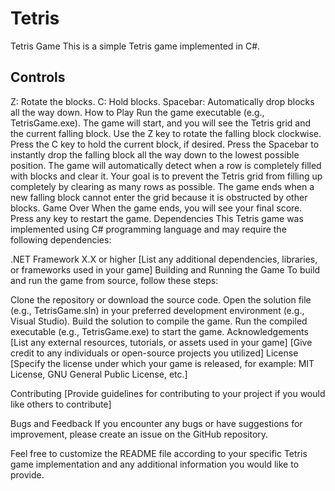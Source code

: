 # Tetris
Tetris Game
This is a simple Tetris game implemented in C#.

## Controls
Z: Rotate the blocks.
C: Hold blocks.
Spacebar: Automatically drop blocks all the way down.
How to Play
Run the game executable (e.g., TetrisGame.exe).
The game will start, and you will see the Tetris grid and the current falling block.
Use the Z key to rotate the falling block clockwise.
Press the C key to hold the current block, if desired.
Press the Spacebar to instantly drop the falling block all the way down to the lowest possible position.
The game will automatically detect when a row is completely filled with blocks and clear it.
Your goal is to prevent the Tetris grid from filling up completely by clearing as many rows as possible.
The game ends when a new falling block cannot enter the grid because it is obstructed by other blocks.
Game Over
When the game ends, you will see your final score.
Press any key to restart the game.
Dependencies
This Tetris game was implemented using C# programming language and may require the following dependencies:

.NET Framework X.X or higher
[List any additional dependencies, libraries, or frameworks used in your game]
Building and Running the Game
To build and run the game from source, follow these steps:

Clone the repository or download the source code.
Open the solution file (e.g., TetrisGame.sln) in your preferred development environment (e.g., Visual Studio).
Build the solution to compile the game.
Run the compiled executable (e.g., TetrisGame.exe) to start the game.
Acknowledgements
[List any external resources, tutorials, or assets used in your game]
[Give credit to any individuals or open-source projects you utilized]
License
[Specify the license under which your game is released, for example: MIT License, GNU General Public License, etc.]

Contributing
[Provide guidelines for contributing to your project if you would like others to contribute]

Bugs and Feedback
If you encounter any bugs or have suggestions for improvement, please create an issue on the GitHub repository.

Feel free to customize the README file according to your specific Tetris game implementation and any additional information you would like to provide.

